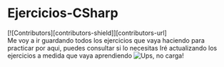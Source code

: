 # Ejercicios-CSharp
[![Contributors][contributors-shield]][contributors-url]
<br />
Me voy a ir guardando todos los ejercicios que vaya haciendo para practicar por aqui, puedes consultar si lo necesitas
Iré actualizando los ejercicios a medida que vaya aprendiendo
![Ups, no carga!](https://github.com/WysperOtaku/Ejercicios-C-/blob/1c121e939297e72073bc999257f7823bf20c52fd/img/banner.jpg)
